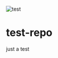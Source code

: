 ![test](https://github.com/giorgiosadze/test-repo/actions/workflows/github-actions-demo.yml/badge.svg)

# test-repo
just a test
